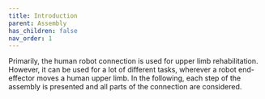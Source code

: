 ```yaml
---
title: Introduction
parent: Assembly
has_children: false
nav_order: 1
---
```


Primarily, the human robot connection is used for upper limb rehabilitation. However, it can 
be used for a lot of different tasks, wherever a robot end-effector moves a human upper 
limb. In the following,  each step of the assembly is presented and all parts of the connection 
are considered.  
